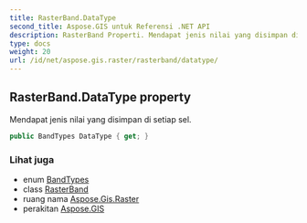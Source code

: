 ```yaml
---
title: RasterBand.DataType
second_title: Aspose.GIS untuk Referensi .NET API
description: RasterBand Properti. Mendapat jenis nilai yang disimpan di setiap sel.
type: docs
weight: 20
url: /id/net/aspose.gis.raster/rasterband/datatype/
---
```

## RasterBand.DataType property

Mendapat jenis nilai yang disimpan di setiap sel.

```csharp
public BandTypes DataType { get; }
```

### Lihat juga

* enum [BandTypes](../../bandtypes/)
* class [RasterBand](../)
* ruang nama [Aspose.Gis.Raster](../../rasterband/)
* perakitan [Aspose.GIS](../../../)


